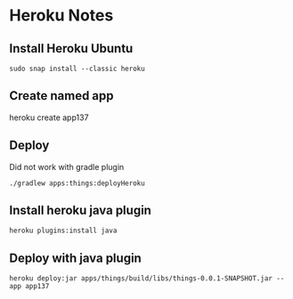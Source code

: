 # Heroku Notes

## Install Heroku Ubuntu
```
sudo snap install --classic heroku
```

## Create named app
heroku create app137

## Deploy
Did not work with gradle plugin
```
./gradlew apps:things:deployHeroku
```

## Install heroku java plugin
```
heroku plugins:install java
```

## Deploy with java plugin
```
heroku deploy:jar apps/things/build/libs/things-0.0.1-SNAPSHOT.jar --app app137
```
